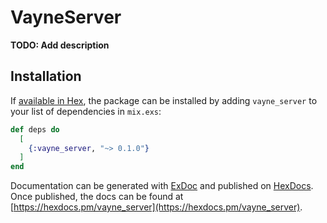 # VayneServer

**TODO: Add description**

## Installation

If [available in Hex](https://hex.pm/docs/publish), the package can be installed
by adding `vayne_server` to your list of dependencies in `mix.exs`:

```elixir
def deps do
  [
    {:vayne_server, "~> 0.1.0"}
  ]
end
```

Documentation can be generated with [ExDoc](https://github.com/elixir-lang/ex_doc)
and published on [HexDocs](https://hexdocs.pm). Once published, the docs can
be found at [https://hexdocs.pm/vayne_server](https://hexdocs.pm/vayne_server).

